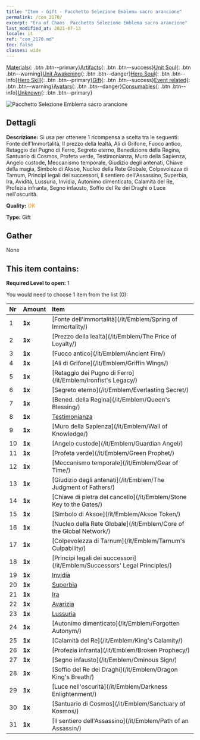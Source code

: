 ```yaml
---
title: "Item - Gift - Pacchetto Selezione Emblema sacro arancione"
permalink: /con_2170/
excerpt: "Era of Chaos  Pacchetto Selezione Emblema sacro arancione"
last_modified_at: 2021-07-13
locale: it
ref: "con_2170.md"
toc: false
classes: wide
---
```

 [Materials](/ItemsIT/){: .btn .btn--primary}[Artifacts](/ItemsIT/Artifacts/){: .btn .btn--success}[Unit Soul](/ItemsIT/UnitSoul/){: .btn .btn--warning}[Unit Awakening](/ItemsIT/UnitAwakening/){: .btn .btn--danger}[Hero Soul](/ItemsIT/HeroSoul/){: .btn .btn--info}[Hero Skill](/ItemsIT/HeroSkill/){: .btn .btn--primary}[Gift](/ItemsIT/Gift/){: .btn .btn--success}[Event related](/ItemsIT/Events/){: .btn .btn--warning}[Avatars](/ItemsIT/Avatars/){: .btn .btn--danger}[Consumables](/ItemsIT/Consumables/){: .btn .btn--info}[Unknown](/ItemsIT/Unknown/){: .btn .btn--primary}

 ![Pacchetto Selezione Emblema sacro arancione](/images/t/i_907416.png)

## Dettagli
 **Descrizione:** Si usa per ottenere 1 ricompensa a scelta tra le seguenti: Fonte dell'Immortalità, Il prezzo della lealtà, Ali di Grifone, Fuoco antico, Retaggio dei Pugno di Ferro, Segreto eterno, Benedizione della Regina, Santuario di Cosmos, Profeta verde, Testimonianza, Muro della Sapienza, Angelo custode, Meccanismo temporale, Giudizio degli antenati, Chiave della magia, Simbolo di Aksoe, Nucleo della Rete Globale, Colpevolezza di Tarnum, Principi legali dei successori, Il sentiero dell'Assassino, Superbia, Ira, Avidità, Lussuria, Invidia, Autonimo dimenticato, Calamità del Re, Profezia infranta, Segno infausto, Soffio del Re dei Draghi o Luce nell'oscurità.

 **Quality:** <span style="color: #FF8C00">OK</span>

 **Type:** Gift

## Gather

  None

## This item contains:

 **Required Level to open:** 1

 You would need to choose 1 item from the list (0):

  | Nr | Amount |     Item    |
  |:---|:-------|:------------|
  | 1 |  **1x** | [Fonte dell'immortalità](/it/Emblem/Spring of Immortality/) |  | 
  | 2 |  **1x** | [Prezzo della lealtà](/it/Emblem/The Price of Loyalty/) |  | 
  | 3 |  **1x** | [Fuoco antico](/it/Emblem/Ancient Fire/) |  | 
  | 4 |  **1x** | [Ali di Grifone](/it/Emblem/Griffin Wings/) |  | 
  | 5 |  **1x** | [Retaggio dei Pugno di Ferro](/it/Emblem/Ironfist's Legacy/) |  | 
  | 6 |  **1x** | [Segreto eterno](/it/Emblem/Everlasting Secret/) |  | 
  | 7 |  **1x** | [Bened. della Regina](/it/Emblem/Queen's Blessing/) |  | 
  | 8 |  **1x** | [Testimonianza](/it/Emblem/Witness/) |  | 
  | 9 |  **1x** | [Muro della Sapienza](/it/Emblem/Wall of Knowledge/) |  | 
  | 10 |  **1x** | [Angelo custode](/it/Emblem/Guardian Angel/) |  | 
  | 11 |  **1x** | [Profeta verde](/it/Emblem/Green Prophet/) |  | 
  | 12 |  **1x** | [Meccanismo temporale](/it/Emblem/Gear of Time/) |  | 
  | 13 |  **1x** | [Giudizio degli antenati](/it/Emblem/The Judgment of Fathers/) |  | 
  | 14 |  **1x** | [Chiave di pietra del cancello](/it/Emblem/Stone Key to the Gates/) |  | 
  | 15 |  **1x** | [Simbolo di Aksoe](/it/Emblem/Aksoe Token/) |  | 
  | 16 |  **1x** | [Nucleo della Rete Globale](/it/Emblem/Core of the Global Network/) |  | 
  | 17 |  **1x** | [Colpevolezza di Tarnum](/it/Emblem/Tarnum's Culpability/) |  | 
  | 18 |  **1x** | [Principi legali dei successori](/it/Emblem/Successors' Legal Principles/) |  | 
  | 19 |  **1x** | [Invidia](/it/Emblem/Jealousy/) |  | 
  | 20 |  **1x** | [Superbia](/it/Emblem/Arrogance/) |  | 
  | 21 |  **1x** | [Ira](/it/Emblem/Anger/) |  | 
  | 22 |  **1x** | [Avarizia](/it/Emblem/Greed/) |  | 
  | 23 |  **1x** | [Lussuria](/it/Emblem/Lust/) |  | 
  | 24 |  **1x** | [Autonimo dimenticato](/it/Emblem/Forgotten Autonym/) |  | 
  | 25 |  **1x** | [Calamità del Re](/it/Emblem/King's Calamity/) |  | 
  | 26 |  **1x** | [Profezia infranta](/it/Emblem/Broken Prophecy/) |  | 
  | 27 |  **1x** | [Segno infausto](/it/Emblem/Ominous Sign/) |  | 
  | 28 |  **1x** | [Soffio del Re dei Draghi](/it/Emblem/Dragon King's Breath/) |  | 
  | 29 |  **1x** | [Luce nell'oscurità](/it/Emblem/Darkness Enlightenment/) |  | 
  | 30 |  **1x** | [Santuario di Cosmos](/it/Emblem/Sanctuary of Kosmos/) |  | 
  | 31 |  **1x** | [Il sentiero dell'Assassino](/it/Emblem/Path of an Assassin/) |  | 
